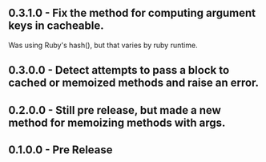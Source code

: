 ## 0.3.1.0 - Fix the method for computing argument keys in cacheable.
Was using Ruby's hash(), but that varies by ruby runtime.
## 0.3.0.0 - Detect attempts to pass a block to cached or memoized methods and raise an error.
## 0.2.0.0 - Still pre release, but made a new method for memoizing methods with args.
## 0.1.0.0 - Pre Release